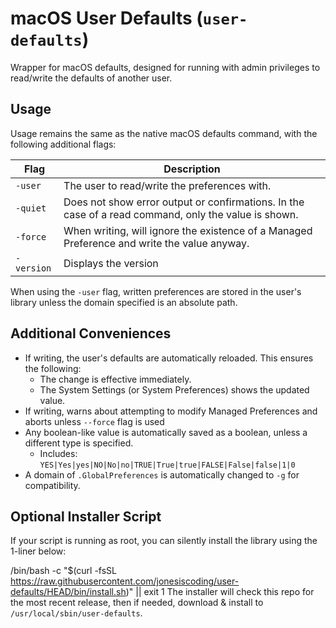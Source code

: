 # macOS User Defaults (`user-defaults`)
Wrapper for macOS defaults, designed for running with admin privileges to read/write the defaults of another user.

## Usage

Usage remains the same as the native macOS defaults command, with the following additional flags:

| Flag       | Description                                                                                          |
|------------|------------------------------------------------------------------------------------------------------|
| `-user`    | The user to read/write the preferences with.                                                         |
| `-quiet`   | Does not show error output or confirmations. In the case of a read command, only the value is shown. |
| `-force`   | When writing, will ignore the existence of a Managed Preference and write the value anyway.          |
| `-version` | Displays the version                                                                                 |

When using the `-user` flag, written preferences are stored in the user's library unless the domain specified is an absolute path.

## Additional Conveniences

* If writing, the user's defaults are automatically reloaded.  This ensures the following:
  * The change is effective immediately.
  * The System Settings (or System Preferences) shows the updated value.
* If writing, warns about attempting to modify Managed Preferences and aborts unless `--force` flag is used
* Any boolean-like value is automatically saved as a boolean, unless a different type is specified.
  * Includes: `YES|Yes|yes|NO|No|no|TRUE|True|true|FALSE|False|false|1|0`
* A domain of `.GlobalPreferences` is automatically changed to `-g` for compatibility.

## Optional Installer Script
If your script is running as root, you can silently install the library using the 1-liner below:

/bin/bash -c "$(curl -fsSL https://raw.githubusercontent.com/jonesiscoding/user-defaults/HEAD/bin/install.sh)" || exit 1
The installer will check this repo for the most recent release, then if needed, download & install to `/usr/local/sbin/user-defaults`.
